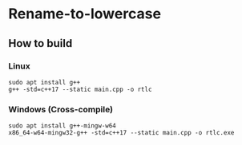 # Rename-to-lowercase

## How to build
### Linux
```
sudo apt install g++
g++ -std=c++17 --static main.cpp -o rtlc
```
### Windows (Cross-compile)
```
sudo apt install g++-mingw-w64
x86_64-w64-mingw32-g++ -std=c++17 --static main.cpp -o rtlc.exe
```
